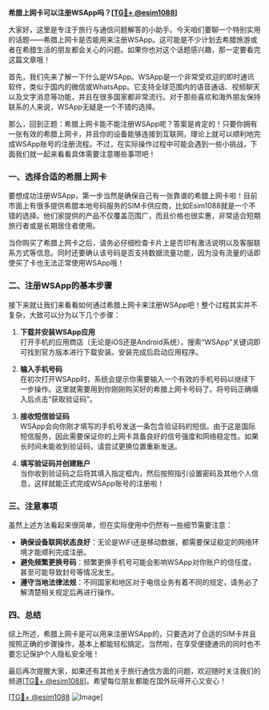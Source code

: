 **希腊上网卡可以注册WSApp吗？[[TG💪+ @esim1088](https://t.me/s/esim1088)]**

大家好，这里是专注于旅行与通信问题解答的小助手。今天咱们要聊一个特别实用的话题——希腊上网卡是否能用来注册WSApp。这可能是不少计划去希腊旅游或者在希腊生活的朋友都会关心的问题。如果你也对这个话题感兴趣，那一定要看完这篇文章哦！

首先，我们先来了解一下什么是WSApp。WSApp是一个非常受欢迎的即时通讯软件，类似于国内的微信或WhatsApp。它支持全球范围内的语音通话、视频聊天以及文字消息等功能，并且在很多国家都非常流行。对于那些喜欢和海外朋友保持联系的人来说，WSApp无疑是一个不错的选择。

那么，回到正题：希腊上网卡能不能注册WSApp呢？答案是肯定的！只要你拥有一张有效的希腊上网卡，并且你的设备能够连接到互联网，理论上就可以顺利地完成WSApp账号的注册流程。不过，在实际操作过程中可能会遇到一些小挑战，下面我们就一起来看看具体需要注意哪些事项吧！

### 一、选择合适的希腊上网卡

要想成功注册WSApp，第一步当然是确保自己有一张靠谱的希腊上网卡啦！目前市面上有很多提供希腊本地号码服务的SIM卡供应商，比如Esim1088就是一个不错的选择。他们家提供的产品不仅覆盖范围广，而且价格也很实惠，非常适合短期旅行者或是长期居住者使用。

当你购买了希腊上网卡之后，请务必仔细检查卡片上是否印有激活说明以及客服联系方式等信息。同时还要确认该号码是否支持数据流量功能，因为没有流量的话即使买了卡也无法正常使用WSApp哦！

### 二、注册WSApp的基本步骤

接下来就让我们来看看如何通过希腊上网卡来注册WSApp吧！整个过程其实并不复杂，大致可以分为以下几个步骤：

1. **下载并安装WSApp应用**  
   打开手机的应用商店（无论是iOS还是Android系统），搜索“WSApp”关键词即可找到官方版本进行下载安装。安装完成后启动应用程序。

2. **输入手机号码**  
   在初次打开WSApp时，系统会提示你需要输入一个有效的手机号码以继续下一步操作。这里就需要用到你刚刚购买好的希腊上网卡号码了。将号码正确填入后点击“获取验证码”。

3. **接收短信验证码**  
   WSApp会向你刚才填写的手机号发送一条包含验证码的短信。由于这是国际短信服务，因此需要保证你的上网卡具备良好的信号强度和网络稳定性。如果长时间未能收到验证码，请尝试更换位置重新发送。

4. **填写验证码并创建账户**  
   当你收到验证码之后将其填入指定框内，然后按照指引设置密码及其他个人信息，这样就能正式完成WSApp账号的注册啦！

### 三、注意事项

虽然上述方法看起来很简单，但在实际使用中仍然有一些细节需要注意：

- **确保设备联网状态良好**：无论是WiFi还是移动数据，都需要保证稳定的网络环境才能顺利完成注册。
- **避免频繁更换号码**：频繁更换手机号可能会影响WSApp对你账户的信任度，甚至可能导致封号等情况发生。
- **遵守当地法律法规**：不同国家和地区对于电信业务有着不同的规定，请务必了解清楚相关规定后再进行操作。

### 四、总结

综上所述，希腊上网卡是可以用来注册WSApp的，只要选对了合适的SIM卡并且按照正确的步骤操作，基本上都能轻松搞定。当然啦，在享受便捷通讯的同时也不要忘记保护个人隐私安全哦！

最后再次提醒大家，如果还有其他关于旅行通信方面的问题，欢迎随时关注我们的频道[[TG💪+ @esim1088](https://t.me/s/esim1088)]。希望每位朋友都能在国外玩得开心又安心！ 

[[TG💪+ @esim1088](https://t.me/s/esim1088) ![Image](https://i.postimg.cc/4NQfJmqS/Snipaste-2025-05-13-00-14-12.png)]